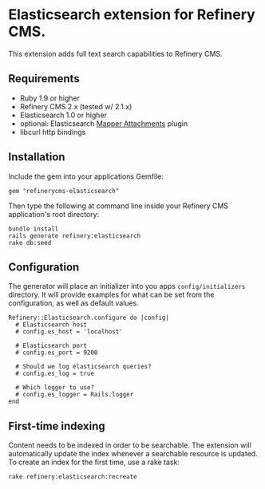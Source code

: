 # Elasticsearch extension for Refinery CMS.

This extension adds full text search capabilities to Refinery CMS.

## Requirements

* Ruby 1.9 or higher
* Refinery CMS 2.x (tested w/ 2.1.x)
* Elasticsearch 1.0 or higher
* optional: Elasticsearch [Mapper Attachments](https://github.com/elasticsearch/elasticsearch-mapper-attachments) plugin
* libcurl http bindings

## Installation

Include the gem into your applications Gemfile:

    gem "refinerycms-elasticsearch"

Then type the following at command line inside your Refinery CMS application's root directory:

````
bundle install
rails generate refinery:elasticsearch
rake db:seed
````

## Configuration

The generator will place an initializer into you apps `config/initializers` directory. It will provide examples for what can be set from the configuration, as well as default values.

````
Refinery::Elasticsearch.configure do |config|
  # Elasticsearch host
  # config.es_host = 'localhost'

  # Elasticsearch port
  # config.es_port = 9200

  # Should we log elasticsearch queries?
  # config.es_log = true

  # Which logger to use?
  # config.es_logger = Rails.logger
end
````

## First-time indexing

Content needs to be indexed in order to be searchable. The extension will automatically update the index whenever a searchable resource is updated. To create an index for the first time, use a rake task:

````
rake refinery:elasticsearch:recreate
````
